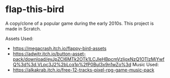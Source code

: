 # flap-this-bird
A copy/clone of a popular game during the early 2010s. This project is made in Scratch.

Assets Used:
  - https://megacrash.itch.io/flappy-bird-assets
  - https://adwitr.itch.io/button-asset-pack/download/eyJpZCI6MTk2OTk1LCJleHBpcmVzIjoxNzQ1OTIzMjYwfQ%3d%3d.VLpc3J2%2bLcq1p%2fP0Bul3x9n1wZo%3d
Music Used:
  -  https://alkakrab.itch.io/free-12-tracks-pixel-rpg-game-music-pack

